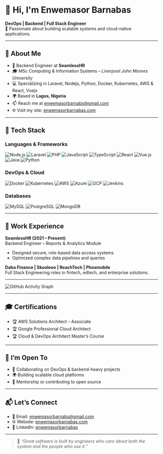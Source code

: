 # 👋 Hi, I'm Enwemasor Barnabas

**DevOps | Backend | Full Stack Engineer**  
🎯 Passionate about building scalable systems and cloud-native applications.

---

## 🧠 About Me

- 🏢 Backend Engineer at **SeamlessHR**  
- 🎓 MSc Computing & Information Systems – *Liverpool John Moores University*  
- 💻 Specializing in Laravel, Nodejs, Python, Docker, Kubernetes, AWS & React, Vuejs
- 🌍 Based in **Lagos, Nigeria**  
- 📫 Reach me at [enwemasorbarnabs@gmail.com](mailto:enwemasorbarnabs@gmail.com)  
- 🌐 Visit my site: [enwemasorbarnabas.com](https://enwemasorbarnabas.com)

---

## 🚀 Tech Stack

### Languages & Frameworks
![Node.js](https://img.shields.io/badge/Node.js-339933?style=flat&logo=node.js&logoColor=white)
![Laravel](https://img.shields.io/badge/Laravel-E74430?style=flat&logo=laravel&logoColor=white)
![PHP](https://img.shields.io/badge/PHP-777BB4?style=flat&logo=php&logoColor=white)
![JavaScript](https://img.shields.io/badge/JavaScript-F7DF1E?style=flat&logo=javascript&logoColor=black)
![TypeScript](https://img.shields.io/badge/TypeScript-3178C6?style=flat&logo=typescript&logoColor=white)
![React]([https://img.shields.io/badge/React-61DAFB?style=flat&logo=react&logoColor=black](https://img.shields.io/badge/React-61DAFB?style=flat&logo=react&logoColor=black))
![Vue.js](https://img.shields.io/badge/Vue.js-4FC08D?style=flat&logo=vue.js&logoColor=white)
![Java](https://img.shields.io/badge/Java-007396?style=flat&logo=java&logoColor=white)
![Python](https://img.shields.io/badge/Python-3776AB?style=flat&logo=python&logoColor=white)



### DevOps & Cloud
![Docker](https://img.shields.io/badge/Docker-2496ED?style=flat&logo=docker&logoColor=white)
![Kubernetes](https://img.shields.io/badge/Kubernetes-326CE5?style=flat&logo=kubernetes&logoColor=white)
![AWS](https://img.shields.io/badge/AWS-232F3E?style=flat&logo=amazon-aws&logoColor=white)
![Azure](https://img.shields.io/badge/Azure-0078D4?style=flat&logo=microsoft-azure&logoColor=white)
![GCP](https://img.shields.io/badge/GCP-4285F4?style=flat&logo=google-cloud&logoColor=white)
![Jenkins](https://img.shields.io/badge/Jenkins-D24939?style=flat&logo=jenkins&logoColor=white)

### Databases
![MySQL](https://img.shields.io/badge/MySQL-005C84?style=flat&logo=mysql&logoColor=white)
![PostgreSQL](https://img.shields.io/badge/PostgreSQL-336791?style=flat&logo=postgresql&logoColor=white)
![MongoDB](https://img.shields.io/badge/MongoDB-47A248?style=flat&logo=mongodb&logoColor=white)

---

## 💼 Work Experience

**SeamlessHR (2021 – Present)**  
Backend Engineer – Reports & Analytics Module  
- Designed secure, role-based data access systems  
- Optimized complex data pipelines and queries

**Daba Finance | Skooleeo | ReachTech | Phosmobile**  
Full Stack Engineering roles in fintech, edtech, and enterprise solutions.

---

![GitHub Activity Graph](https://github-readme-activity-graph.cyclic.app/graph?username=eenwemasor&theme=github-compact)

---

## 🎓 Certifications

- 🏆 AWS Solutions Architect – Associate  
- 🏆 Google Professional Cloud Architect  
- 🏆 Cloud & DevOps Architect Master’s Course

---

## 🤝 I’m Open To

- 🔧 Collaborating on DevOps & backend-heavy projects  
- 🌍 Building scalable cloud platforms  
- 🧪 Mentorship or contributing to open source

---

## 📬 Let’s Connect

- 📧 Email: [enwemasorbarnabs@gmail.com](mailto:enwemasorbarnabs@gmail.com)  
- 🌐 Website: [enwemasorbarnabas.com](https://enwemasorbarnabas.com)  
- 💼 LinkedIn: [enwemasorbarnabas](https://www.linkedin.com/in/enwemasorbarnabas)

---

> 🧩 *“Great software is built by engineers who care about both the system and the people who use it.”*


